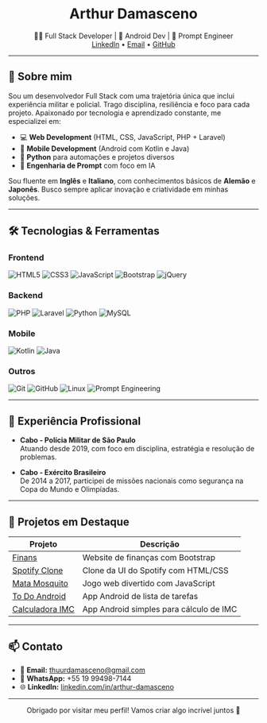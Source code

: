 <h1 align="center">Arthur Damasceno</h1>

<p align="center">
  👨‍💻 Full Stack Developer | 📱 Android Dev | 🧠 Prompt Engineer <br>
  <a href="https://www.linkedin.com/in/arthur-damasceno" target="_blank">LinkedIn</a> • 
  <a href="mailto:thuurdamasceno@gmail.com">Email</a> • 
  <a href="https://github.com/arttt95" target="_blank">GitHub</a>
</p>

---

## 🧠 Sobre mim

Sou um desenvolvedor Full Stack com uma trajetória única que inclui experiência militar e policial. Trago disciplina, resiliência e foco para cada projeto. Apaixonado por tecnologia e aprendizado constante, me especializei em:

- 💻 **Web Development** (HTML, CSS, JavaScript, PHP + Laravel)
- 📱 **Mobile Development** (Android com Kotlin e Java)
- 🐍 **Python** para automações e projetos diversos
- 🧠 **Engenharia de Prompt** com foco em IA

Sou fluente em **Inglês** e **Italiano**, com conhecimentos básicos de **Alemão** e **Japonês**. Busco sempre aplicar inovação e criatividade em minhas soluções.

---

## 🛠️ Tecnologias & Ferramentas

### Frontend
![HTML5](https://img.shields.io/badge/-HTML5-E34F26?style=flat&logo=html5&logoColor=white)
![CSS3](https://img.shields.io/badge/-CSS3-1572B6?style=flat&logo=css3)
![JavaScript](https://img.shields.io/badge/-JavaScript-F7DF1E?style=flat&logo=javascript&logoColor=000)
![Bootstrap](https://img.shields.io/badge/-Bootstrap-563D7C?style=flat&logo=bootstrap)
![jQuery](https://img.shields.io/badge/-jQuery-0769AD?style=flat&logo=jquery)

### Backend
![PHP](https://img.shields.io/badge/-PHP-777BB4?style=flat&logo=php&logoColor=white)
![Laravel](https://img.shields.io/badge/-Laravel-F55247?style=flat&logo=laravel&logoColor=white)
![Python](https://img.shields.io/badge/-Python-3776AB?style=flat&logo=python)
![MySQL](https://img.shields.io/badge/-MySQL-00758F?style=flat&logo=mysql)

### Mobile
![Kotlin](https://img.shields.io/badge/-Kotlin-0095D5?style=flat&logo=kotlin&logoColor=white)
![Java](https://img.shields.io/badge/-Java-007396?style=flat&logo=java)

### Outros
![Git](https://img.shields.io/badge/-Git-F05032?style=flat&logo=git)
![GitHub](https://img.shields.io/badge/-GitHub-181717?style=flat&logo=github)
![Linux](https://img.shields.io/badge/-Linux-FCC624?style=flat&logo=linux&logoColor=000)
![Prompt Engineering](https://img.shields.io/badge/-Prompt%20Engineering-blueviolet)

---

## 💼 Experiência Profissional

- **Cabo - Polícia Militar de São Paulo**  
  Atuando desde 2019, com foco em disciplina, estratégia e resolução de problemas.

- **Cabo - Exército Brasileiro**  
  De 2014 a 2017, participei de missões nacionais como segurança na Copa do Mundo e Olimpíadas.

---

## 📁 Projetos em Destaque

| Projeto | Descrição |
|--------|-----------|
| [Finans](https://github.com/arttt95/finans-project) | Website de finanças com Bootstrap |
| [Spotify Clone](https://github.com/arttt95/spotify-project) | Clone da UI do Spotify com HTML/CSS |
| [Mata Mosquito](https://github.com/arttt95/app-mata-mosq) | Jogo web divertido com JavaScript |
| [To Do Android](https://github.com/arttt95/to-do-as) | App Android de lista de tarefas |
| [Calculadora IMC](https://github.com/arttt95/calculadora-imc) | App Android simples para cálculo de IMC |

---

## 📫 Contato

- 📧 **Email:** thuurdamasceno@gmail.com  
- 📱 **WhatsApp:** +55 19 99498-7144  
- 🌐 **LinkedIn:** [linkedin.com/in/arthur-damasceno](https://www.linkedin.com/in/arthur-damasceno)

---

<p align="center">
  Obrigado por visitar meu perfil! Vamos criar algo incrível juntos 🚀
</p>
